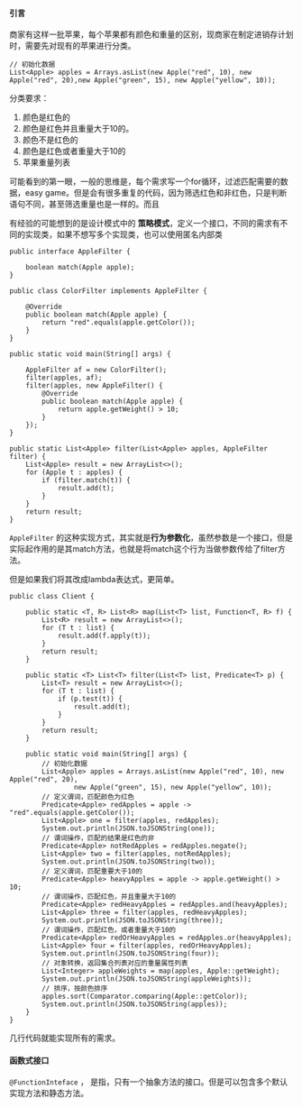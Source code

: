 #### 引言
商家有这样一批苹果，每个苹果都有颜色和重量的区别，现商家在制定进销存计划时，需要先对现有的苹果进行分类。

	// 初始化数据
    List<Apple> apples = Arrays.asList(new Apple("red", 10), new Apple("red", 20),new Apple("green", 15), new Apple("yellow", 10));

分类要求：

1. 颜色是红色的
2. 颜色是红色并且重量大于10的。
3. 颜色不是红色的
4. 颜色是红色或者重量大于10的
5. 苹果重量列表

可能看到的第一眼，一般的思维是，每个需求写一个for循环，过滤匹配需要的数据，easy game。但是会有很多重复的代码，因为筛选红色和非红色，只是判断语句不同，甚至筛选重量也是一样的。而且

有经验的可能想到的是设计模式中的 **策略模式**，定义一个接口，不同的需求有不同的实现类，如果不想写多个实现类，也可以使用匿名内部类

	public interface AppleFilter {

	    boolean match(Apple apple);
	}

	public class ColorFilter implements AppleFilter {

	    @Override
	    public boolean match(Apple apple) {
	        return "red".equals(apple.getColor());
	    }
	}

	public static void main(String[] args) {
        
        AppleFilter af = new ColorFilter();
        filter(apples, af);
		filter(apples, new AppleFilter() {
            @Override
            public boolean match(Apple apple) {
                return apple.getWeight() > 10;
            }
        });
    }

    public static List<Apple> filter(List<Apple> apples, AppleFilter filter) {
        List<Apple> result = new ArrayList<>();
        for (Apple t : apples) {
            if (filter.match(t)) {
                result.add(t);
            }
        }
        return result;
    }

```AppleFilter``` 的这种实现方式，其实就是**行为参数化**，虽然参数是一个接口，但是实际起作用的是其match方法，也就是将match这个行为当做参数传给了filter方法。

但是如果我们将其改成lambda表达式，更简单。

	public class Client {

	    public static <T, R> List<R> map(List<T> list, Function<T, R> f) {
	        List<R> result = new ArrayList<>();
	        for (T t : list) {
	            result.add(f.apply(t));
	        }
	        return result;
	    }
	
	    public static <T> List<T> filter(List<T> list, Predicate<T> p) {
	        List<T> result = new ArrayList<>();
	        for (T t : list) {
	            if (p.test(t)) {
	                result.add(t);
	            }
	        }
	        return result;
	    }
	
	    public static void main(String[] args) {
	        // 初始化数据
	        List<Apple> apples = Arrays.asList(new Apple("red", 10), new Apple("red", 20),
	                new Apple("green", 15), new Apple("yellow", 10));
	        // 定义谓词，匹配颜色为红色
	        Predicate<Apple> redApples = apple -> "red".equals(apple.getColor());
	        List<Apple> one = filter(apples, redApples);
	        System.out.println(JSON.toJSONString(one));
	        // 谓词操作，匹配的结果是红色的非
	        Predicate<Apple> notRedApples = redApples.negate();
	        List<Apple> two = filter(apples, notRedApples);
	        System.out.println(JSON.toJSONString(two));
	        // 定义谓词，匹配重要大于10的
	        Predicate<Apple> heavyApples = apple -> apple.getWeight() > 10;
	        // 谓词操作，匹配红色，并且重量大于10的
	        Predicate<Apple> redHeavyApples = redApples.and(heavyApples);
	        List<Apple> three = filter(apples, redHeavyApples);
	        System.out.println(JSON.toJSONString(three));
	        // 谓词操作，匹配红色，或者重量大于10的
	        Predicate<Apple> redOrHeavyApples = redApples.or(heavyApples);
	        List<Apple> four = filter(apples, redOrHeavyApples);
	        System.out.println(JSON.toJSONString(four));
	        // 对象转换，返回集合列表对应的重量属性列表
	        List<Integer> appleWeights = map(apples, Apple::getWeight);
	        System.out.println(JSON.toJSONString(appleWeights));
	        // 排序，按颜色排序
	        apples.sort(Comparator.comparing(Apple::getColor));
	        System.out.println(JSON.toJSONString(apples));
	    }
	}

几行代码就能实现所有的需求。

#### 函数式接口
```@FunctionInteface``` ， 是指，只有一个抽象方法的接口。但是可以包含多个默认实现方法和静态方法。

